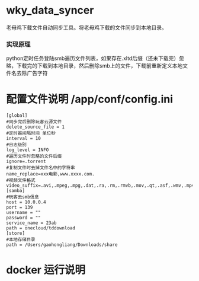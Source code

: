 # wky_data_syncer
老母鸡下载文件自动同步工具。将老母鸡下载的文件同步到本地目录。<br>
### 实现原理
python定时任务登陆smb遍历文件列表，如果存在.xltd后缀（还未下载完）忽略，下载完的下载到本地目录，然后删除smb上的文件，下载前重新定义本地文件名去除广告字符

# 配置文件说明 /app/conf/config.ini
```text
[global]
#同步完后删除玩客云源文件
delete_source_file = 1
#定时器间隔时间 单位秒
interval = 10
#日志级别
log_level = INFO
#遍历文件时忽略的文件后缀
ignore=.torrent
#复制文件时去掉文件名中的字符串
name_replace=xxx电影,www.xxxx.com.
#视频文件格式
video_suffix=.avi,.mpeg,.mpg,.dat,.ra,.rm,.rmvb,.mov,.qt,.asf,.wmv,.mp4,.mkv
[samba]
#玩客云smb信息
host = 10.0.0.4
port = 139
username = ""
password = ""
service_name = 23ab
path = onecloud/tddownload
[store]
#本地存储目录
path = /Users/gaohongliang/Downloads/share
```

# docker 运行说明
